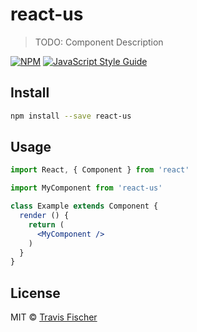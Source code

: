 # react-us

> TODO: Component Description

[![NPM](https://img.shields.io/npm/v/react-us.svg)](https://www.npmjs.com/package/react-us) [![JavaScript Style Guide](https://img.shields.io/badge/code_style-standard-brightgreen.svg)](https://standardjs.com)

## Install

```bash
npm install --save react-us
```

## Usage

```jsx
import React, { Component } from 'react'

import MyComponent from 'react-us'

class Example extends Component {
  render () {
    return (
      <MyComponent />
    )
  }
}
```

## License

MIT © [Travis Fischer](https://github.com/transitive-bullshit)
